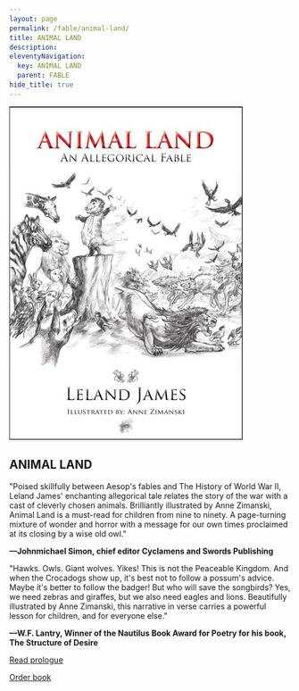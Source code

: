 ```yaml
---
layout: page
permalink: /fable/animal-land/
title: ANIMAL LAND
description:
eleventyNavigation:
  key: ANIMAL LAND
  parent: FABLE
hide_title: true
---
```


<div class="container">
  <div class="image-container">
    <img src="/assets/img/animal-land.jpg" alt="Animal Land Book Cover">
  </div>
  <div class="text-container">
    <h2>ANIMAL LAND</h2>
    <p>"Poised skillfully between Aesop's fables and The History of World War II, Leland James' enchanting allegorical tale relates the story of the war with a cast of cleverly chosen animals. Brilliantly illustrated by Anne Zimanski, Animal Land is a must-read for children from nine to ninety. A page-turning mixture of wonder and horror with a message for our own times proclaimed at its closing by a wise old owl."</p>
    <p><strong>—Johnmichael Simon, chief editor Cyclamens and Swords Publishing</strong></p>
    <p>"Hawks. Owls. Giant wolves. Yikes! This is not the Peaceable Kingdom. And when the Crocadogs show up, it's best not to follow a possum's advice. Maybe it's better to follow the badger! But who will save the songbirds? Yes, we need zebras and giraffes, but we also need eagles and lions. Beautifully illustrated by Anne Zimanski, this narrative in verse carries a powerful lesson for children, and for everyone else."</p>
    <p><strong>—W.F. Lantry, Winner of the Nautilus Book Award for Poetry for his book, The Structure of Desire</strong></p>
    <p><a href="#" id="toggle-sample">Read prologue</a></p>
    <p><a href="https://www.amazon.com/animal-land-allegorical-leland-james/dp/193565635x">Order book</a></p>
  </div>
</div>

<div class="centered-content" id="sample-content" style="display: none;">
  <img src="/assets/img/animal-land-illus.jpg" alt="Animal Land Illustration">
  <h2>ANIMAL LAND</h2>
  <h3>Prologue</h3>
  <pre>
Animal Land was at the heart of things,
of the story as it here unfolds,
a land ringed by many other lands
in a far away world quite like,
and quite unlike, our own imperfect world.

In its makeup Animal Land resembled
the other lands in its world,
having seaside, jungle, mountains,
forest and plains, and a diverse,
you might say "zoo like,"
array of inhabitants.

Before the story begins, let us be clear,
Animal Land was not a land
without its own sins, maybe more
than its share of unholy acts.

This is a story of Animal Land, and thereby its world,
in a time long past when Animal Land and
stalwart allies bravely opposed
an army of abominable aberrant beasts.

A time of World War.
  </pre>
</div>

<script>
  document.addEventListener('DOMContentLoaded', function() {
    const toggleLink = document.getElementById("toggle-sample");
    const prologueContent = document.getElementById("sample-content");

    toggleLink.addEventListener("click", function(event) {
      event.preventDefault(); // Prevent default link behavior
      if (prologueContent.style.display === "none") {
        prologueContent.style.display = "block"; // Show content
        toggleLink.textContent = "Hide prologue"; // Change link text
      } else {
        prologueContent.style.display = "none"; // Hide content
        toggleLink.textContent = "Read prologue"; // Change link text back
      }
    });
  });
</script>
